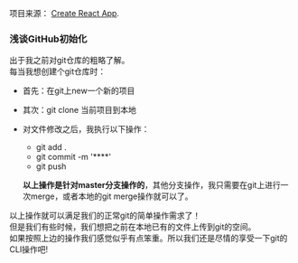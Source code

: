 项目来源： [Create React App](https://github.com/facebookincubator/create-react-app).

### 浅谈GitHub初始化

出于我之前对git仓库的粗略了解。<br/>
每当我想创建个git仓库时：

+ 首先：在git上new一个新的项目
+ 其次：git clone 当前项目到本地
+ 对文件修改之后，我执行以下操作：
    + git add .
    + git commit -m '****'
    + git push

    **以上操作是针对master分支操作的**，其他分支操作，我只需要在git上进行一次merge，或者本地的git merge操作就可以了。<br>

以上操作就可以满足我们的正常git的简单操作需求了！<br>
但是我们有些时候，我们想把之前在本地已有的文件上传到git的空间。<br>
如果按照上边的操作我们感觉似乎有点笨重。所以我们还是尽情的享受一下git的CLI操作吧!<br>
